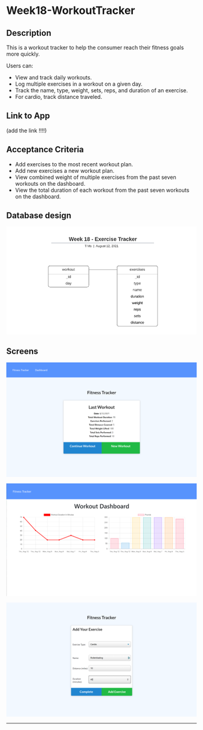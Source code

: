 # Week18-WorkoutTracker


## Description

This is a workout tracker to help the consumer reach their fitness goals more quickly. 

Users can:

- View and track daily workouts.
- Log multiple exercises in a workout on a given day.
- Track the name, type, weight, sets, reps, and duration of an exercise.
- For cardio, track distance traveled.


## Link to App

(add the link !!!!)

## Acceptance Criteria

- Add exercises to the most recent workout plan.
- Add new exercises a new workout plan.
- View combined weight of multiple exercises from the past seven workouts on the dashboard.
- View the total duration of each workout from the past seven workouts on the dashboard.


## Database design

![Screen capture demonstrating database design](assets/dbDesign.png)


## Screens

![Screen capture demonstrating main screen](assets/mainScreen.PNG)

![Screen capture demonstrating dashboard](assets/dashboard.PNG)

![Screen capture demonstrating adding an exercise](assets/addExercise.PNG)

---